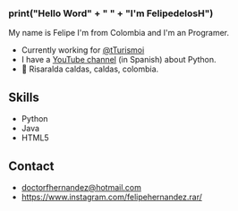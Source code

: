 ### print("Hello Word" + " " + "I'm FelipedelosH")


My name is Felipe I'm from Colombia and I'm an Programer.

* Currently working for [@tTurismoi](https://github.com/Turismoi)
* I have a [YouTube channel](https://www.youtube.com/channel/UCqJbFsanrjs7BW4lPurxQcQ) (in Spanish) about Python.
* 📍 Risaralda caldas, caldas, colombia.

## Skills

* Python
* Java
* HTML5

## Contact

* doctorfhernandez@hotmail.com
* https://www.instagram.com/felipehernandez.rar/


<!--
**felipedelosh/felipedelosh** is a ✨ _special_ ✨ repository because its `README.md` (this file) appears on your GitHub profile.

Here are some ideas to get you started:

- 🔭 I’m currently working on ...
- 🌱 I’m currently learning ...
- 👯 I’m looking to collaborate on ...
- 🤔 I’m looking for help with ...
- 💬 Ask me about ...
- 📫 How to reach me: ...
- 😄 Pronouns: ...
- ⚡ Fun fact: ...
-->
